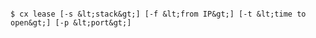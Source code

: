 <!-- layout:code post: lease_usage -->

```

$ cx lease [-s &lt;stack&gt;] [-f &lt;from IP&gt;] [-t &lt;time to open&gt;] [-p &lt;port&gt;]

```
